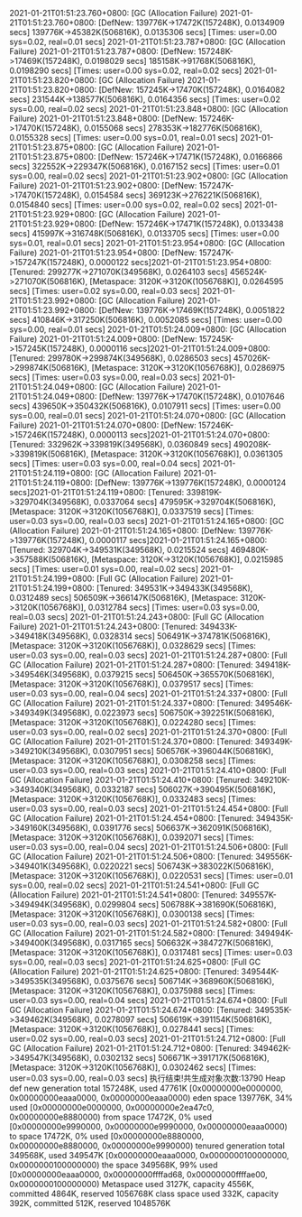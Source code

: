 2021-01-21T01:51:23.760+0800: [GC (Allocation Failure) 2021-01-21T01:51:23.760+0800: [DefNew: 139776K->17472K(157248K), 0.0134909 secs] 139776K->45382K(506816K), 0.0135306 secs] [Times: user=0.00 sys=0.02, real=0.01 secs] 
2021-01-21T01:51:23.787+0800: [GC (Allocation Failure) 2021-01-21T01:51:23.787+0800: [DefNew: 157248K->17469K(157248K), 0.0198029 secs] 185158K->91768K(506816K), 0.0198290 secs] [Times: user=0.00 sys=0.02, real=0.02 secs] 
2021-01-21T01:51:23.820+0800: [GC (Allocation Failure) 2021-01-21T01:51:23.820+0800: [DefNew: 157245K->17470K(157248K), 0.0164082 secs] 231544K->138577K(506816K), 0.0164356 secs] [Times: user=0.02 sys=0.00, real=0.02 secs] 
2021-01-21T01:51:23.848+0800: [GC (Allocation Failure) 2021-01-21T01:51:23.848+0800: [DefNew: 157246K->17470K(157248K), 0.0155068 secs] 278353K->182776K(506816K), 0.0155328 secs] [Times: user=0.00 sys=0.01, real=0.01 secs] 
2021-01-21T01:51:23.875+0800: [GC (Allocation Failure) 2021-01-21T01:51:23.875+0800: [DefNew: 157246K->17471K(157248K), 0.0166866 secs] 322552K->229347K(506816K), 0.0167152 secs] [Times: user=0.01 sys=0.00, real=0.02 secs] 
2021-01-21T01:51:23.902+0800: [GC (Allocation Failure) 2021-01-21T01:51:23.902+0800: [DefNew: 157247K->17470K(157248K), 0.0154584 secs] 369123K->276221K(506816K), 0.0154840 secs] [Times: user=0.00 sys=0.02, real=0.02 secs] 
2021-01-21T01:51:23.929+0800: [GC (Allocation Failure) 2021-01-21T01:51:23.929+0800: [DefNew: 157246K->17471K(157248K), 0.0133438 secs] 415997K->316748K(506816K), 0.0133705 secs] [Times: user=0.00 sys=0.01, real=0.01 secs] 
2021-01-21T01:51:23.954+0800: [GC (Allocation Failure) 2021-01-21T01:51:23.954+0800: [DefNew: 157247K->157247K(157248K), 0.0000122 secs]2021-01-21T01:51:23.954+0800: [Tenured: 299277K->271070K(349568K), 0.0264103 secs] 456524K->271070K(506816K), [Metaspace: 3120K->3120K(1056768K)], 0.0264595 secs] [Times: user=0.02 sys=0.00, real=0.03 secs] 
2021-01-21T01:51:23.992+0800: [GC (Allocation Failure) 2021-01-21T01:51:23.992+0800: [DefNew: 139776K->17469K(157248K), 0.0051822 secs] 410846K->317250K(506816K), 0.0052085 secs] [Times: user=0.00 sys=0.00, real=0.01 secs] 
2021-01-21T01:51:24.009+0800: [GC (Allocation Failure) 2021-01-21T01:51:24.009+0800: [DefNew: 157245K->157245K(157248K), 0.0000116 secs]2021-01-21T01:51:24.009+0800: [Tenured: 299780K->299874K(349568K), 0.0286503 secs] 457026K->299874K(506816K), [Metaspace: 3120K->3120K(1056768K)], 0.0286975 secs] [Times: user=0.03 sys=0.00, real=0.03 secs] 
2021-01-21T01:51:24.049+0800: [GC (Allocation Failure) 2021-01-21T01:51:24.049+0800: [DefNew: 139776K->17470K(157248K), 0.0107646 secs] 439650K->350432K(506816K), 0.0107911 secs] [Times: user=0.00 sys=0.00, real=0.01 secs] 
2021-01-21T01:51:24.070+0800: [GC (Allocation Failure) 2021-01-21T01:51:24.070+0800: [DefNew: 157246K->157246K(157248K), 0.0000113 secs]2021-01-21T01:51:24.070+0800: [Tenured: 332962K->339819K(349568K), 0.0360849 secs] 490208K->339819K(506816K), [Metaspace: 3120K->3120K(1056768K)], 0.0361305 secs] [Times: user=0.03 sys=0.00, real=0.04 secs] 
2021-01-21T01:51:24.119+0800: [GC (Allocation Failure) 2021-01-21T01:51:24.119+0800: [DefNew: 139776K->139776K(157248K), 0.0000124 secs]2021-01-21T01:51:24.119+0800: [Tenured: 339819K->329704K(349568K), 0.0337064 secs] 479595K->329704K(506816K), [Metaspace: 3120K->3120K(1056768K)], 0.0337519 secs] [Times: user=0.03 sys=0.00, real=0.03 secs] 
2021-01-21T01:51:24.165+0800: [GC (Allocation Failure) 2021-01-21T01:51:24.165+0800: [DefNew: 139776K->139776K(157248K), 0.0000117 secs]2021-01-21T01:51:24.165+0800: [Tenured: 329704K->349531K(349568K), 0.0215524 secs] 469480K->357588K(506816K), [Metaspace: 3120K->3120K(1056768K)], 0.0215985 secs] [Times: user=0.01 sys=0.00, real=0.02 secs] 
2021-01-21T01:51:24.199+0800: [Full GC (Allocation Failure) 2021-01-21T01:51:24.199+0800: [Tenured: 349531K->349433K(349568K), 0.0312489 secs] 506509K->366147K(506816K), [Metaspace: 3120K->3120K(1056768K)], 0.0312784 secs] [Times: user=0.03 sys=0.00, real=0.03 secs] 
2021-01-21T01:51:24.243+0800: [Full GC (Allocation Failure) 2021-01-21T01:51:24.243+0800: [Tenured: 349433K->349418K(349568K), 0.0328314 secs] 506491K->374781K(506816K), [Metaspace: 3120K->3120K(1056768K)], 0.0328629 secs] [Times: user=0.03 sys=0.00, real=0.03 secs] 
2021-01-21T01:51:24.287+0800: [Full GC (Allocation Failure) 2021-01-21T01:51:24.287+0800: [Tenured: 349418K->349546K(349568K), 0.0379215 secs] 506450K->365570K(506816K), [Metaspace: 3120K->3120K(1056768K)], 0.0379517 secs] [Times: user=0.03 sys=0.00, real=0.04 secs] 
2021-01-21T01:51:24.337+0800: [Full GC (Allocation Failure) 2021-01-21T01:51:24.337+0800: [Tenured: 349546K->349349K(349568K), 0.0223973 secs] 506750K->392251K(506816K), [Metaspace: 3120K->3120K(1056768K)], 0.0224280 secs] [Times: user=0.03 sys=0.00, real=0.02 secs] 
2021-01-21T01:51:24.370+0800: [Full GC (Allocation Failure) 2021-01-21T01:51:24.370+0800: [Tenured: 349349K->349210K(349568K), 0.0307951 secs] 506576K->396044K(506816K), [Metaspace: 3120K->3120K(1056768K)], 0.0308258 secs] [Times: user=0.03 sys=0.00, real=0.03 secs] 
2021-01-21T01:51:24.410+0800: [Full GC (Allocation Failure) 2021-01-21T01:51:24.410+0800: [Tenured: 349210K->349340K(349568K), 0.0332187 secs] 506027K->390495K(506816K), [Metaspace: 3120K->3120K(1056768K)], 0.0332483 secs] [Times: user=0.03 sys=0.00, real=0.03 secs] 
2021-01-21T01:51:24.454+0800: [Full GC (Allocation Failure) 2021-01-21T01:51:24.454+0800: [Tenured: 349435K->349160K(349568K), 0.0391776 secs] 506637K->362091K(506816K), [Metaspace: 3120K->3120K(1056768K)], 0.0392071 secs] [Times: user=0.03 sys=0.00, real=0.04 secs] 
2021-01-21T01:51:24.506+0800: [Full GC (Allocation Failure) 2021-01-21T01:51:24.506+0800: [Tenured: 349556K->349401K(349568K), 0.0220221 secs] 506743K->383022K(506816K), [Metaspace: 3120K->3120K(1056768K)], 0.0220531 secs] [Times: user=0.01 sys=0.00, real=0.02 secs] 
2021-01-21T01:51:24.541+0800: [Full GC (Allocation Failure) 2021-01-21T01:51:24.541+0800: [Tenured: 349557K->349494K(349568K), 0.0299804 secs] 506788K->381690K(506816K), [Metaspace: 3120K->3120K(1056768K)], 0.0300138 secs] [Times: user=0.03 sys=0.00, real=0.03 secs] 
2021-01-21T01:51:24.582+0800: [Full GC (Allocation Failure) 2021-01-21T01:51:24.582+0800: [Tenured: 349494K->349400K(349568K), 0.0317165 secs] 506632K->384727K(506816K), [Metaspace: 3120K->3120K(1056768K)], 0.0317481 secs] [Times: user=0.03 sys=0.00, real=0.03 secs] 
2021-01-21T01:51:24.625+0800: [Full GC (Allocation Failure) 2021-01-21T01:51:24.625+0800: [Tenured: 349544K->349535K(349568K), 0.0375676 secs] 506714K->368960K(506816K), [Metaspace: 3120K->3120K(1056768K)], 0.0375988 secs] [Times: user=0.03 sys=0.00, real=0.04 secs] 
2021-01-21T01:51:24.674+0800: [Full GC (Allocation Failure) 2021-01-21T01:51:24.674+0800: [Tenured: 349535K->349462K(349568K), 0.0278097 secs] 506619K->391154K(506816K), [Metaspace: 3120K->3120K(1056768K)], 0.0278441 secs] [Times: user=0.02 sys=0.00, real=0.03 secs] 
2021-01-21T01:51:24.712+0800: [Full GC (Allocation Failure) 2021-01-21T01:51:24.712+0800: [Tenured: 349462K->349547K(349568K), 0.0302132 secs] 506671K->391717K(506816K), [Metaspace: 3120K->3120K(1056768K)], 0.0302462 secs] [Times: user=0.03 sys=0.00, real=0.03 secs] 
执行结束!共生成对象次数:13790
Heap
 def new generation   total 157248K, used 47761K [0x00000000e0000000, 0x00000000eaaa0000, 0x00000000eaaa0000)
  eden space 139776K,  34% used [0x00000000e0000000, 0x00000000e2ea47c0, 0x00000000e8880000)
  from space 17472K,   0% used [0x00000000e9990000, 0x00000000e9990000, 0x00000000eaaa0000)
  to   space 17472K,   0% used [0x00000000e8880000, 0x00000000e8880000, 0x00000000e9990000)
 tenured generation   total 349568K, used 349547K [0x00000000eaaa0000, 0x0000000100000000, 0x0000000100000000)
   the space 349568K,  99% used [0x00000000eaaa0000, 0x00000000ffffad68, 0x00000000ffffae00, 0x0000000100000000)
 Metaspace       used 3127K, capacity 4556K, committed 4864K, reserved 1056768K
  class space    used 332K, capacity 392K, committed 512K, reserved 1048576K